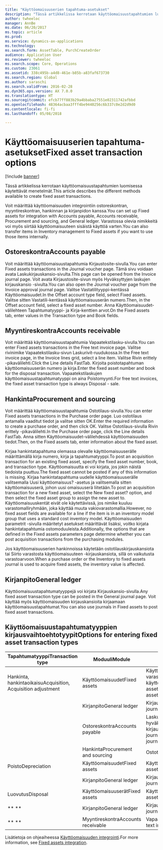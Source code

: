 ```yaml
---
title: "Käyttöomaisuuserien tapahtuma-asetukset"
description: "Tässä artikkelissa kerrotaan käyttöomaisuustapahtumien luomisessa käytettävät menetelmät."
author: twheeloc
manager: AnnBe
ms.date: 06/20/2017
ms.topic: article
ms.prod: 
ms.service: dynamics-ax-applications
ms.technology: 
ms.search.form: AssetTable, PurchCreateOrder
audience: Application User
ms.reviewer: twheeloc
ms.search.scope: Core, Operations
ms.custom: 23061
ms.assetid: 338c495b-a4d8-461e-b85b-a83faf673730
ms.search.region: Global
ms.author: saraschi
ms.search.validFrom: 2016-02-28
ms.dyn365.ops.version: AX 7.0.0
ms.translationtype: HT
ms.sourcegitcommit: efcb77ff883b29a4bbaba27551e02311742afbbd
ms.openlocfilehash: 48364acbaa3fff4be9440256c6b337c0e2d2d9d0
ms.contentlocale: fi-fi
ms.lasthandoff: 05/08/2018

---
```


# <a name="fixed-asset-transaction-options"></a><span data-ttu-id="15bc6-103">Käyttöomaisuuserien tapahtuma-asetukset</span><span class="sxs-lookup"><span data-stu-id="15bc6-103">Fixed asset transaction options</span></span>

[!include [banner](../includes/banner.md)]

<span data-ttu-id="15bc6-104">Tässä artikkelissa kerrotaan käyttöomaisuustapahtumien luomisessa käytettävät menetelmät.</span><span class="sxs-lookup"><span data-stu-id="15bc6-104">This article describes the different methods available to create fixed asset transactions.</span></span>

<span data-ttu-id="15bc6-105">Voit määrittää käyttöomaisuuden integrointiin ostoreskontran, myyntireskontran, hankinnan ja kirjanpidon kanssa.</span><span class="sxs-lookup"><span data-stu-id="15bc6-105">You can set up Fixed assets for integration with Accounts payable, Accounts receivable, Procurement and sourcing, and General ledger.</span></span> <span data-ttu-id="15bc6-106">Varastossa olevia nimikkeitä voi myös siirtää käyttöomaisuuteen sisäistä käyttöä varten.</span><span class="sxs-lookup"><span data-stu-id="15bc6-106">You can also transfer items in Inventory management to Fixed assets if you want to use those items internally.</span></span>

## <a name="accounts-payable"></a><span data-ttu-id="15bc6-107">Ostoreskontra</span><span class="sxs-lookup"><span data-stu-id="15bc6-107">Accounts payable</span></span>
<span data-ttu-id="15bc6-108">Voit määrittää käyttöomaisuustapahtumia Kirjaustosite-sivulla.</span><span class="sxs-lookup"><span data-stu-id="15bc6-108">You can enter Fixed assets transactions in the Journal voucher page.</span></span> <span data-ttu-id="15bc6-109">Tämä sivu voidaan avata Laskukirjauskansio-sivulta.</span><span class="sxs-lookup"><span data-stu-id="15bc6-109">This page can be opened from the Invoice journal page.</span></span> <span data-ttu-id="15bc6-110">Voit avata Kirjaustosite-sivun myös Hyväksyttyjen laskujen kirjauskansio -sivulta.</span><span class="sxs-lookup"><span data-stu-id="15bc6-110">You can also open the Journal voucher page from the Invoice approval journal page.</span></span> <span data-ttu-id="15bc6-111">Valitse Vastatilityyppi-kentässä Käyttöomaisuudet.</span><span class="sxs-lookup"><span data-stu-id="15bc6-111">In the Offset account type field, select Fixed assets.</span></span> <span data-ttu-id="15bc6-112">Valitse sitten Vastatili-kentässä käyttöomaisuuserän numero.</span><span class="sxs-lookup"><span data-stu-id="15bc6-112">Then, in the Offset account field, select a fixed asset number.</span></span> <span data-ttu-id="15bc6-113">Anna Käyttöomaisuudet-välilehteen Tapahtumatyyppi- ja Kirja-kenttien arvot.</span><span class="sxs-lookup"><span data-stu-id="15bc6-113">On the Fixed assets tab, enter values in the Transaction type and Book fields.</span></span>

## <a name="accounts-receivable"></a><span data-ttu-id="15bc6-114">Myyntireskontra</span><span class="sxs-lookup"><span data-stu-id="15bc6-114">Accounts receivable</span></span>
<span data-ttu-id="15bc6-115">Voit määrittää käyttöomaisuustapahtumia Vapaatekstilasku-sivulla.</span><span class="sxs-lookup"><span data-stu-id="15bc6-115">You can enter Fixed assets transactions in the Free text invoice page.</span></span>  <span data-ttu-id="15bc6-116">Valitse rivinimike Vapaatekstilasku-sivun Laskurivit-ruudukossa.</span><span class="sxs-lookup"><span data-stu-id="15bc6-116">In the Free text invoice page, in the Invoice lines grid, select a line item.</span></span> <span data-ttu-id="15bc6-117">Valitse Rivin erittely -pikavälilehti.</span><span class="sxs-lookup"><span data-stu-id="15bc6-117">Click the Line details FastTab.</span></span> <span data-ttu-id="15bc6-118">Kirjoita poistotapahtuman käyttöomaisuuserän numero ja kirja.</span><span class="sxs-lookup"><span data-stu-id="15bc6-118">Enter the fixed asset number and book for the disposal transaction.</span></span> <span data-ttu-id="15bc6-119">Vapaatekstilaskujen käyttöomaisuustapahtumatyyppi on aina Poistomyynti.</span><span class="sxs-lookup"><span data-stu-id="15bc6-119">For free text invoices, the fixed asset transaction type is always Disposal - sale.</span></span>

## <a name="procurement-and-sourcing"></a><span data-ttu-id="15bc6-120">Hankinta</span><span class="sxs-lookup"><span data-stu-id="15bc6-120">Procurement and sourcing</span></span>
<span data-ttu-id="15bc6-121">Voit määrittää käyttöomaisuustapahtumia Ostotilaus-sivulla.</span><span class="sxs-lookup"><span data-stu-id="15bc6-121">You can enter Fixed assets transactions in the Purchase order page.</span></span> <span data-ttu-id="15bc6-122">Luo ostotilaus antamalla vaaditut tiedot ja valitse sitten OK.</span><span class="sxs-lookup"><span data-stu-id="15bc6-122">Enter the required information to create a purchase order, and then click OK.</span></span> <span data-ttu-id="15bc6-123">Valitse Ostotilaus-sivulla Rivin erittely -pikavälilehti.</span><span class="sxs-lookup"><span data-stu-id="15bc6-123">In the Purchase order page, click the Line details FastTab.</span></span> <span data-ttu-id="15bc6-124">Anna sitten Käyttöomaisuudet-välilehdessä käyttöomaisuuden tiedot.</span><span class="sxs-lookup"><span data-stu-id="15bc6-124">Then, on the Fixed assets tab, enter information about the fixed asset.</span></span> 

<span data-ttu-id="15bc6-125">Kirjaa hankintatapahtuma olemassa olevalle käyttöomaisuuserälle määrittämällä kirja numero, kirja ja tapahtumatyyppi.</span><span class="sxs-lookup"><span data-stu-id="15bc6-125">To post an acquisition transaction for an existing fixed asset, specify the fixed asset number, book, and transaction type.</span></span> <span data-ttu-id="15bc6-126">Käyttöomaisuutta ei voi kirjata, jos jokin näistä tiedoista puuttuu.</span><span class="sxs-lookup"><span data-stu-id="15bc6-126">The fixed asset cannot be posted if any of this information is missing.</span></span> <span data-ttu-id="15bc6-127">Kirjaa hankintatapahtuma uudelle käyttöomaisuuserälle valitsemalla Uusi käyttöomaisuus? -asetus ja valitsemalla sitten käyttöomaisuuserä, johon uusi omaisuuserä liitetään.</span><span class="sxs-lookup"><span data-stu-id="15bc6-127">To post an acquisition transaction for a new fixed asset, select the New fixed asset? option, and then select the fixed asset group to assign the new asset to.</span></span> <span data-ttu-id="15bc6-128">Käyttöomaisuuskentät eivät ole käytettävissä, jos nimike kuuluu varastomalliryhmään, joka käyttää muuta vakiovarastomallia.</span><span class="sxs-lookup"><span data-stu-id="15bc6-128">However, no fixed asset fields are available for a line if the item is in an inventory model group that uses a standard cost inventory model.</span></span> <span data-ttu-id="15bc6-129">Käyttöomaisuuden parametrit -sivulla määritetyt asetukset määrittävät lisäksi, voitko kirjata hankintatapahtumia ostomoduuleista.</span><span class="sxs-lookup"><span data-stu-id="15bc6-129">Additionally, the options that are defined in the Fixed assets parameters page determine whether you can post acquisition transactions from the purchasing modules.</span></span> 

<span data-ttu-id="15bc6-130">Jos käyttöomaisuuserien hankinnoissa käytetään ostotilauskirjauskansiota tai Siirto varastosta käyttöomaisuuteen -kirjauskansiota, sillä on vaikutusta varastoarvoon.</span><span class="sxs-lookup"><span data-stu-id="15bc6-130">When a purchase order or the Inventory to fixed assets journal is used to acquire fixed assets, the inventory value is affected.</span></span>

## <a name="general-ledger"></a><span data-ttu-id="15bc6-131">Kirjanpito</span><span class="sxs-lookup"><span data-stu-id="15bc6-131">General ledger</span></span>
<span data-ttu-id="15bc6-132">Käyttöomaisuustapahtumatyyppejä voi kirjata Kirjauskansio-sivulla.</span><span class="sxs-lookup"><span data-stu-id="15bc6-132">Any fixed asset transaction type can be posted in the General journal page.</span></span> <span data-ttu-id="15bc6-133">Voit käyttää myös käyttöomaisuuden kirjauskansioita kirjaamaan käyttöomaisuustapahtumat.</span><span class="sxs-lookup"><span data-stu-id="15bc6-133">You can also use journals in Fixed assets to post fixed asset transactions.</span></span>

## <a name="options-for-entering-fixed-asset-transaction-types"></a><span data-ttu-id="15bc6-134">Käyttöomaisuustapahtumatyyppien kirjausvaihtoehtotyypit</span><span class="sxs-lookup"><span data-stu-id="15bc6-134">Options for entering fixed asset transaction types</span></span>


| <span data-ttu-id="15bc6-135">Tapahtumatyyppi</span><span class="sxs-lookup"><span data-stu-id="15bc6-135">Transaction type</span></span>                    | <span data-ttu-id="15bc6-136">Moduuli</span><span class="sxs-lookup"><span data-stu-id="15bc6-136">Module</span></span>                   | <span data-ttu-id="15bc6-137">Optiot</span><span class="sxs-lookup"><span data-stu-id="15bc6-137">Options</span></span>                                   |
|-------------------------------------|--------------------------|-------------------------------------------|
| <span data-ttu-id="15bc6-138">Hankinta, hankintaoikaisu</span><span class="sxs-lookup"><span data-stu-id="15bc6-138">Acquisition, Acquisition adjustment</span></span> | <span data-ttu-id="15bc6-139">Käyttöomaisuudet</span><span class="sxs-lookup"><span data-stu-id="15bc6-139">Fixed assets</span></span>             | <span data-ttu-id="15bc6-140">Käyttöomaisuudet, Siirto varastosta käyttöomaisuuteen</span><span class="sxs-lookup"><span data-stu-id="15bc6-140">Fixed assets, Inventory to fixed assets</span></span>   |
|                                     | <span data-ttu-id="15bc6-141">Kirjanpito</span><span class="sxs-lookup"><span data-stu-id="15bc6-141">General ledger</span></span>           | <span data-ttu-id="15bc6-142">Kirjauskansio</span><span class="sxs-lookup"><span data-stu-id="15bc6-142">General journal</span></span>                           |
|                                     | <span data-ttu-id="15bc6-143">Ostoreskontra</span><span class="sxs-lookup"><span data-stu-id="15bc6-143">Accounts payable</span></span>         | <span data-ttu-id="15bc6-144">Laskukirjauskansio, hyväksyttyjen laskujen kirjauskansio</span><span class="sxs-lookup"><span data-stu-id="15bc6-144">Invoice journal, Invoice approval journal</span></span> |
|                                     | <span data-ttu-id="15bc6-145">Hankinta</span><span class="sxs-lookup"><span data-stu-id="15bc6-145">Procurement and sourcing</span></span> | <span data-ttu-id="15bc6-146">Ostotilaus</span><span class="sxs-lookup"><span data-stu-id="15bc6-146">Purchase order</span></span>                            |
| <span data-ttu-id="15bc6-147">Poisto</span><span class="sxs-lookup"><span data-stu-id="15bc6-147">Depreciation</span></span>                        | <span data-ttu-id="15bc6-148">Käyttöomaisuudet</span><span class="sxs-lookup"><span data-stu-id="15bc6-148">Fixed assets</span></span>             | <span data-ttu-id="15bc6-149">Käyttöomaisuudet</span><span class="sxs-lookup"><span data-stu-id="15bc6-149">Fixed assets</span></span>                              |
|                                     | <span data-ttu-id="15bc6-150">Kirjanpito</span><span class="sxs-lookup"><span data-stu-id="15bc6-150">General ledger</span></span>           | <span data-ttu-id="15bc6-151">Kirjauskansio</span><span class="sxs-lookup"><span data-stu-id="15bc6-151">General journal</span></span>                           |
| <span data-ttu-id="15bc6-152">Luovutus</span><span class="sxs-lookup"><span data-stu-id="15bc6-152">Disposal</span></span>                            | <span data-ttu-id="15bc6-153">Käyttöomaisuuserät</span><span class="sxs-lookup"><span data-stu-id="15bc6-153">Fixed assets</span></span>             | <span data-ttu-id="15bc6-154">Käyttöomaisuuserät</span><span class="sxs-lookup"><span data-stu-id="15bc6-154">Fixed assets</span></span>                              |
| <span data-ttu-id="15bc6-155">** **</span><span class="sxs-lookup"><span data-stu-id="15bc6-155">** **</span></span>                               | <span data-ttu-id="15bc6-156">Kirjanpito</span><span class="sxs-lookup"><span data-stu-id="15bc6-156">General ledger</span></span>           | <span data-ttu-id="15bc6-157">Kirjauskansio</span><span class="sxs-lookup"><span data-stu-id="15bc6-157">General journal</span></span>                           |
| <span data-ttu-id="15bc6-158">** **</span><span class="sxs-lookup"><span data-stu-id="15bc6-158">** **</span></span>                               | <span data-ttu-id="15bc6-159">Myyntireskontra</span><span class="sxs-lookup"><span data-stu-id="15bc6-159">Accounts receivable</span></span>      | <span data-ttu-id="15bc6-160">Vapaatekstilasku</span><span class="sxs-lookup"><span data-stu-id="15bc6-160">Free text invoice</span></span>                         |



<span data-ttu-id="15bc6-161">Lisätietoja on ohjeaiheessa [Käyttöomaisuuden integrointi](fixed-asset-integration.md).</span><span class="sxs-lookup"><span data-stu-id="15bc6-161">For more information, see [Fixed assets integration](fixed-asset-integration.md).</span></span>




